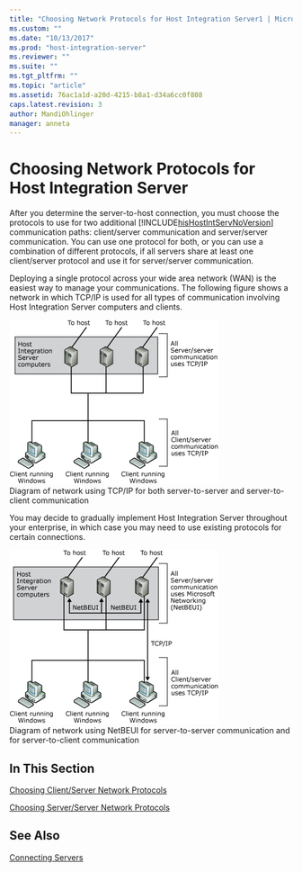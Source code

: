 ```yaml
---
title: "Choosing Network Protocols for Host Integration Server1 | Microsoft Docs"
ms.custom: ""
ms.date: "10/13/2017"
ms.prod: "host-integration-server"
ms.reviewer: ""
ms.suite: ""
ms.tgt_pltfrm: ""
ms.topic: "article"
ms.assetid: 76ac1a1d-a20d-4215-b8a1-d34a6cc0f808
caps.latest.revision: 3
author: MandiOhlinger
manager: anneta
---
```

# Choosing Network Protocols for Host Integration Server
After you determine the server-to-host connection, you must choose the protocols to use for two additional [!INCLUDE[hisHostIntServNoVersion](../core/includes/hishostintservnoversion-md.md)] communication paths: client/server communication and server/server communication. You can use one protocol for both, or you can use a combination of different protocols, if all servers share at least one client/server protocol and use it for server/server communication.  
  
 Deploying a single protocol across your wide area network (WAN) is the easiest way to manage your communications. The following figure shows a network in which TCP/IP is used for all types of communication involving Host Integration Server computers and clients.  
  
 ![](../core/media/dep08.gif "dep08")  
Diagram of network using TCP/IP for both server-to-server and server-to-client communication  
  
 You may decide to gradually implement Host Integration Server throughout your enterprise, in which case you may need to use existing protocols for certain connections.  
  
 ![](../core/media/dep09.gif "dep09")  
Diagram of network using NetBEUI for server-to-server communication and for server-to-client communication  
  
## In This Section  
 [Choosing Client/Server Network Protocols](../core/choosing-client-server-network-protocols.md)  
  
 [Choosing Server/Server Network Protocols](../core/choosing-server-server-network-protocols.md)  
  
## See Also  
 [Connecting Servers](../core/connecting-servers.md)